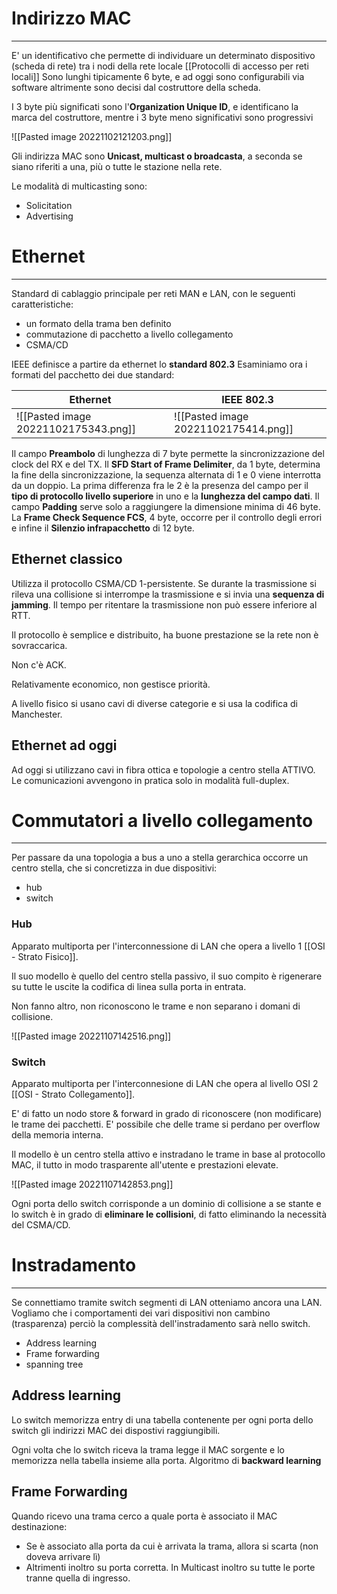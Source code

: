 # Indirizzo MAC
---
E' un identificativo che permette di individuare un determinato dispositivo (scheda di rete) tra i nodi della rete locale [[Protocolli di accesso per reti locali]]
Sono lunghi tipicamente 6 byte, e ad oggi sono configurabili via software altrimente sono decisi dal costruttore della scheda.

I 3 byte più significati sono l'**Organization Unique ID**, e identificano la marca del costruttore, mentre i 3 byte meno significativi sono progressivi 

![[Pasted image 20221102121203.png]]

Gli indirizza MAC sono **Unicast, multicast o broadcasta**, a seconda se siano riferiti a una, più o tutte le stazione nella rete.

Le modalità di multicasting sono:
- Solicitation
- Advertising


# Ethernet
---
Standard di cablaggio principale per reti MAN e LAN, con le seguenti caratteristiche:
- un formato della trama ben definito
- commutazione di pacchetto a livello collegamento
- CSMA/CD

IEEE definisce a partire da ethernet lo **standard 802.3**
Esaminiamo ora i formati del pacchetto dei due standard:

| Ethernet                             | IEEE 802.3                           |
| ------------------------------------ | ------------------------------------ |
| ![[Pasted image 20221102175343.png]] | ![[Pasted image 20221102175414.png]] |

Il campo **Preambolo** di lunghezza di 7 byte permette la sincronizzazione del clock del RX e del TX.
Il **SFD Start of Frame Delimiter**, da 1 byte, determina la fine della sincronizzazione, la sequenza alternata di 1 e 0 viene interrotta da un doppio.
La prima differenza fra le 2 è la presenza del campo per il **tipo di protocollo livello superiore** in uno e la **lunghezza del campo dati**.
Il campo **Padding** serve solo a raggiungere la dimensione minima di 46 byte.
La **Frame Check Sequence FCS**, 4 byte, occorre per il controllo degli errori e infine il **Silenzio infrapacchetto** di 12 byte.

## Ethernet classico
Utilizza il protocollo CSMA/CD 1-persistente.
Se durante la trasmissione si rileva una collisione si interrompe la trasmissione e si invia una **sequenza di jamming**.
Il tempo per ritentare la trasmissione non può essere inferiore al RTT.

Il protocollo è semplice e distribuito, ha buone prestazione se la rete non è sovraccarica.

Non c'è ACK.

Relativamente economico, non gestisce priorità.

A livello fisico si usano cavi di diverse categorie e si usa la codifica di Manchester.

## Ethernet ad oggi
Ad oggi si utilizzano cavi in fibra ottica e topologie a centro stella ATTIVO.
Le comunicazioni avvengono in pratica solo in modalità full-duplex.


# Commutatori a livello collegamento
---
Per passare da una topologia a bus a uno a stella gerarchica occorre un centro stella, che si concretizza in due dispositivi:
- hub
- switch

### Hub
Apparato multiporta per l'interconnessione di LAN che opera a livello 1 [[OSI - Strato Fisico]].

Il suo modello è quello del centro stella passivo, il suo compito è rigenerare su tutte le uscite la codifica di linea sulla porta in entrata.

Non fanno altro, non riconoscono le trame e non separano i domani di collisione.

![[Pasted image 20221107142516.png]]


### Switch
Apparato multiporta per l'interconnesione di LAN che opera al livello OSI 2 [[OSI - Strato Collegamento]].

E' di fatto un nodo store & forward in grado di riconoscere (non modificare) le trame dei pacchetti.
E' possibile che delle trame si perdano per overflow della memoria interna.

Il modello è un centro stella attivo e instradano le trame in base al protocollo MAC, il tutto in modo trasparente all'utente e prestazioni elevate.

![[Pasted image 20221107142853.png]]

Ogni porta dello switch corrisponde a un dominio di collisione a se stante e lo switch è in grado di **eliminare le collisioni**, di fatto eliminando la necessità del CSMA/CD.

# Instradamento
---
Se connettiamo tramite switch segmenti di LAN otteniamo ancora una LAN.
Vogliamo che i comportamenti dei vari dispositivi non cambino (trasparenza) perciò la complessità dell'instradamento sarà nello switch.
- Address learning
- Frame forwarding
- spanning tree

## Address learning
Lo switch memorizza entry di una tabella contenente per ogni porta dello switch gli indirizzi MAC dei dispostivi raggiungibili.

Ogni volta che lo switch riceva la trama legge il MAC sorgente e lo memorizza nella tabella insieme alla porta.
Algoritmo di **backward learning**

## Frame Forwarding
Quando ricevo una trama cerco a quale porta è associato il MAC destinazione:
- Se è associato alla porta da cui è arrivata la trama, allora si scarta (non doveva arrivare lì)
- Altrimenti inoltro su porta corretta.
In Multicast inoltro su tutte le porte tranne quella di ingresso.

